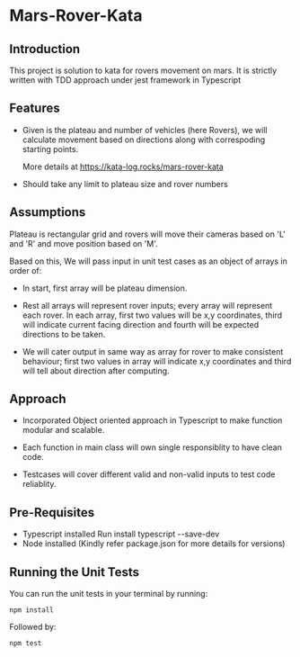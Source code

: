 # Mars-Rover-Kata

## Introduction

This project is solution to kata for rovers movement on mars.
It is strictly written with TDD approach under jest framework in Typescript

## Features

* Given is the plateau and number of vehicles (here Rovers), we will calculate movement based on directions along with correspoding starting points.
  
  More details at https://kata-log.rocks/mars-rover-kata

* Should take any limit to plateau size and rover numbers


## Assumptions

Plateau is rectangular grid and rovers will move their cameras based on 'L' and 'R' and move position based on 'M'.

Based on this, We will pass input in unit test cases as an object of arrays in order of:
   * In start, first array will be plateau dimension.
   * Rest all arrays will represent rover inputs; every array will represent each rover.
     In each array, first two values will be x,y coordinates, 
     third will indicate current facing direction and fourth will be expected directions to be taken.

   * We will cater output in same way as array for rover to make consistent behaviour; 
      first two values in array will indicate x,y coordinates and third will tell about direction after computing.

## Approach

* Incorporated Object oriented approach in Typescript to make function modular and scalable.

* Each function in main class will own single responsiblity to have clean code.

* Testcases will cover different valid and non-valid inputs to test code reliablity.      


## Pre-Requisites

* Typescript installed
   Run install typescript --save-dev
* Node installed 
(Kindly refer package.json for more details for versions)


## Running the Unit Tests

You can run the unit tests in your terminal by running:

`npm install`

Followed by:

`npm test`
